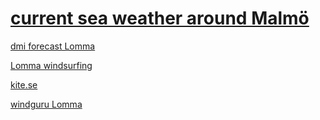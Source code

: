 # [current sea weather around Malmö](seawind.html)

[dmi forecast Lomma](http://www.dmi.dk/vejr/til-lands/byvejr/by/vis/SE/2694264/Lomma,Sverige)

[Lomma windsurfing](https://lommavindsurfing.se/)

[kite.se](https://www.kite.se/spotsvader)

[windguru Lomma](https://www.windguru.cz/47956)
